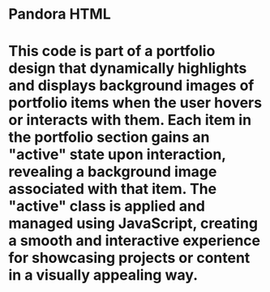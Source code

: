 # Pandora HTML
# This code is part of a portfolio design that dynamically highlights and displays background images of portfolio items when the user hovers or interacts with them. Each item in the portfolio section gains an "active" state upon interaction, revealing a background image associated with that item. The "active" class is applied and managed using JavaScript, creating a smooth and interactive experience for showcasing projects or content in a visually appealing way.